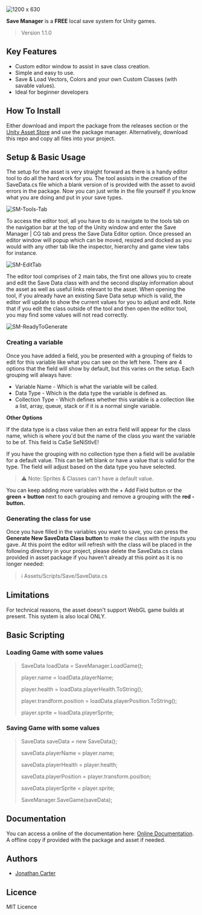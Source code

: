 ![1200 x 630](https://user-images.githubusercontent.com/33253710/154557615-651cda3f-5795-4169-b01b-ba83b5988d4e.jpg)


<b>Save Manager</b> is a <b>FREE</b> local save system for Unity games. 
> Version 1.1.0

## Key Features
- Custom editor window to assist in save class creation.
- Simple and easy to use.
- Save & Load Vectors, Colors and your own Custom Classes (with savable values).
- Ideal for beginner developers

## How To Install
Either download and import the package from the releases section or the <a href="https://assetstore.unity.com/packages/tools/utilities/save-manager-cg-176437">Unity Asset Store</a> and use the package manager. Alternatively, download this repo and copy all files into your project. 

## Setup & Basic Usage
The setup for the asset is very straight forward as there is a handy editor tool to do all the hard work for you. The tool assists in the creation of the SaveData.cs file which a blank version of is provided with the asset to avoid errors in the package. Now you can just write in the file yourself if you know what you are doing and put in your save types. 

![SM-Tools-Tab](https://user-images.githubusercontent.com/33253710/154558890-427c2505-f0e8-4c69-8404-807b293f4aa1.png)

To access the editor tool, all you have to do is navigate to the tools tab on the navigation bar at the top of the Unity window and enter the Save Manager | CG tab and press the Save Data Editor option. Once pressed an editor window will popup which can be moved, resized and docked as you would with any other tab like the inspector, hierarchy and game view tabs for instance.

![SM-EditTab](https://user-images.githubusercontent.com/33253710/154558933-96594740-35c7-485b-9177-806f66b1ac81.png)

The editor tool comprises of 2 main tabs, the first one allows you to create and edit the Save Data class with and the second display information about the asset as well as useful links relevant to the asset. When opening the tool, if you already have an existing Save Data setup which is valid, the editor will update to show the current values for you to adjust and edit. Note that if you edit the class outside of the tool and then open the editor tool, you may find some values will not read correctly. 

![SM-ReadyToGenerate](https://user-images.githubusercontent.com/33253710/154558962-1cc91867-d958-4c18-931a-af7247c03af9.png)

### Creating a variable

Once you have added a field, you be presented with a grouping of fields to edit for this variable like what you can see on the left here. There are 4 options that the field will show by default, but this varies on the setup. Each grouping will always have:

- Variable Name - Which is what the variable will be called.
- Data Type - Which is the data type the variable is defined as.
- Collection Type - Which defines whether this variable is a collection like a list, array, queue, stack or if it is a normal single variable.

**Other Options**

If the data type is a class value then an extra field will appear for the class name, which is where you'd but the name of the class you want the variable to be of. This field is CaSe SeNiStIvE! 

If you have the grouping with no collection type then a field will be available for a default value. This can be left blank or have a value that is valid for the type. The field will adjust based on the data type you have selected. 

> ⚠️ Note: Sprites & Classes can't have a default value.

You can keep adding more variables with the + Add Field button or the **green + button** next to each grouping and remove a grouping with the **red - button.** 

### Generating the class for use

Once you have filled in the variables you want to save, you can press the **Generate New SaveData Class button** to make the class with the inputs you gave. At this point the editor will refresh with the class will be placed in the following directory in your project, please delete the SaveData.cs class provided in asset package if you haven't already at this point as it is no longer needed:

> ℹ️ Assets/Scripts/Save/SaveData.cs

## Limitations
For technical reasons, the asset doesn't support WebGL game builds at present. This system is also local ONLY.

## Basic Scripting

### Loading Game with some values
> SaveData loadData = SaveManager.LoadGame(); 
>
> player.name = loadData.playerName;
> 
> player.health = loadData.playerHealth.ToString();
> 
> player.trandform.position = loadData.playerPosition.ToString();
> 
> player.sprite = loadData.playerSprite;

### Saving Game with some values

> SaveData saveData = new SaveData();
> 
> saveData.playerName = player.name;
> 
> saveData.playerHealth = player.health;
> 
> saveData.playerPosition = player.transform.position;
> 
> saveData.playerSprite = player.sprite;
> 
> SaveManager.SaveGame(saveData);

## Documentation
You can access a online of the documentation here: <a href="https://carter.games/savemanager">Online Documentation</a>. A offline copy if provided with the package and asset if needed. 

## Authors
- <a href="https://github.com/JonathanMCarter">Jonathan Carter</a>

## Licence
MIT Licence
